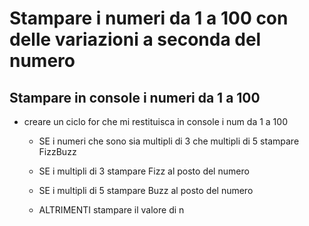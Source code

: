 # Stampare i numeri da 1 a 100 con delle variazioni a seconda del numero

## Stampare in console i numeri da 1 a 100

  - creare un ciclo for che mi restituisca in console i num da 1 a 100

    - SE i numeri che sono sia multipli di 3 che multipli di 5 stampare FizzBuzz

    - SE i multipli di 3 stampare Fizz al posto del numero

    - SE i multipli di 5 stampare Buzz al posto del numero

    - ALTRIMENTI stampare il valore di n

